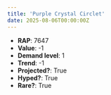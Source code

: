 ```yaml
---
title: 'Purple Crystal Circlet'
date: 2025-08-06T00:00:00Z
---
```

- **RAP**: 7647
- **Value**: -1
- **Demand level**: 1
- **Trend**: -1
- **Projected?**: True
- **Hyped?**: True
- **Rare?**: True
